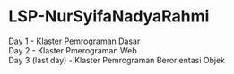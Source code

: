 # LSP-NurSyifaNadyaRahmi

Day 1 - Klaster Pemrograman Dasar
<br>
Day 2 - Klaster Pmerograman Web
<br>
Day 3 (last day) - Klaster Pemrograman Berorientasi Objek
